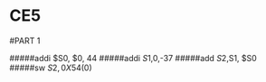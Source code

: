 CE5
===
#PART 1

#####addi $S0, $0, 44
#####addi $S1,$0,-37
#####add $S2,$S1, $S0
#####sw $S2, 0X54($0)
